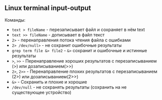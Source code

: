 ## Linux terminal input-output

Команды:
- `text > fileName` - перезаписывает файл и сохраняет в нём text
- `text >> fileName` - дописывает в файл текст
- `2>` - перенаправления потока чтения файла с ошибками
- `2> /dev/null>` - не сохранит ошибочные результаты
- `grep term file &> file2` - `&>` сохранит и ошибочные и истинные результаты
- `>`, `>>` - Перенаправление хороших результатов с перезаписыванием (>) или дозаписыванием(>>)
- `2>`, `2>>` - Перенаправление плохих результатов с перезаписыванием (2>) или дозаписыванием(2>>)
- `&>` - Сохранить и плохие и хорошие
- `/dev/null` - не сохранять результаты (сохранить на не существующее устройство)